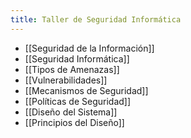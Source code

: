 ```yaml
---
title: Taller de Seguridad Informática
---
```


- [[Seguridad de la Información]]
- [[Seguridad Informática]]
- [[Tipos de Amenazas]]
- [[Vulnerabilidades]]
- [[Mecanismos de Seguridad]]
- [[Políticas de Seguridad]]
- [[Diseño del Sistema]]
- [[Principios del Diseño]]
